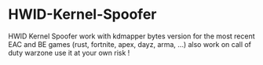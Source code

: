 # HWID-Kernel-Spoofer

HWID Kernel Spoofer work with kdmapper bytes version for the most recent EAC and BE games (rust, fortnite, apex, dayz, arma, ...) also work on call of duty warzone use it at your own risk !


 
 
 
